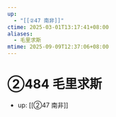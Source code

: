 ```yaml
---
up:
  - "[[②47 南非]]"
ctime: 2025-03-01T13:17:41+08:00
aliases:
  - 毛里求斯
mtime: 2025-09-09T12:37:06+08:00
---
```


# ②484 毛里求斯

- up: [[②47 南非]]
